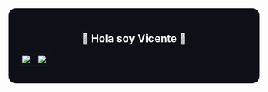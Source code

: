 <div align="center" style="background-color:#0d1117; padding: 20px; border-radius: 15px; color: white;">

## 🚀 Hola soy Vicente 🚀

<!-- Contenedor de 2 columnas para stats y lenguajes -->
<table>
  <tr>
    <td>
      <img src="https://github-readme-stats.vercel.app/api?username=vicente-AR81&show_icons=true&theme=algolia&border_radius=10&bg_color=0d1117" />
    </td>
    <td>
      <img src="https://github-readme-stats.vercel.app/api/top-langs/?username=vicente-AR81&layout=compact&theme=algolia&bg_color=0d1117&border_radius=10&langs_count=8" />
    </td>
  </tr>
</table>

</div>

